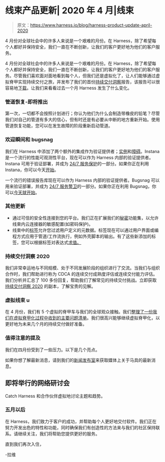 # 线束产品更新| 2020 年 4 月|线束

> 原文：<https://www.harness.io/blog/harness-product-update-april-2020>

4 月份对全球社会中的许多人来说是一个艰难的月份。在 Harness，除了希望每个人都好并保持安全，我们一直在不断创新，让我们的客户更好地为他们的客户服务。

4 月份对全球社会中的许多人来说是一个艰难的月份。在 Harness，除了希望每个人都好并保持安全，我们一直在不断创新，让我们的客户更好地为他们的客户服务。尽管我们喜欢面对面地看到每个人，但我们还是虚拟化了，让人们能够通过虚拟脊甲实现持续交付之旅，并发布了我们的首份[持续交付洞察](https://harness.io/blog/continuous-delivery/introducing-continuous-delivery-insights-2020/)报告，该报告可以很容易地[下载](https://harness.io/continuous-delivery-insights-2020-ebook/)。让我们来看看过去一个月 Harness 发生了什么变化。

### 管道恢复-即将推出

第一次，一切都不会按照计划进行；你认为他们为什么会制造带橡皮的铅笔？尽管我们对自己的管道有多大的信心，但有时还是有必要从中断的地方重新开始。使用管道恢复功能，您可以在发生故障的阶段重新启动管道。

### 欢迎瞬间和 bugsnag

我们在 Harness 中添加了两个额外的集成作为验证提供者；[实例](https://www.instana.com/)和[障碍](https://www.bugsnag.com/)。Instana 是一个流行的性能可观测性平台，现在可以作为 Harness 内部的验证提供者。Instana 可用于验证部署，并成为 [24/7 服务保护](https://developer.harness.io/docs/first-gen/continuous-delivery/continuous-verification/instana-verification/instana-service-guard/)的一部分。如果你正在利用 Instana，你可以今天[开始](https://developer.harness.io/docs/first-gen/continuous-delivery/continuous-verification/continuous-verification-overview/concepts-cv/instana-verification-overview/)。

一个流行的错误报告库现在可以作为 Harness 内部的验证提供者。Bugsnag 可以用来验证部署，并成为 [24/7 服务警卫](https://developer.harness.io/docs/first-gen/continuous-delivery/continuous-verification/continuous-verification-overview/concepts-cv/24-7-service-guard-overview/)的一部分。如果你正在利用 Bugsnag，你可以[今天就开始](https://developer.harness.io/docs/first-gen/continuous-delivery/continuous-verification/continuous-verification-overview/concepts-cv/bugsnag-verification-overview/)。

### 其他更新

*   通过可信的安全性连接到您的平台。我们正在扩展我们的[秘密](https://developer.harness.io/docs/platform/security/harness-secret-manager-overview/)功能集，以允许线束内云连接器的敏感配置(如密码保护)。
*   线束中的[标签](https://developer.harness.io/docs/platform/references/tags-reference/)允许您过滤用户定义的元数据。标签现在可以通过用户界面或编程方式应用于管道/工作流执行，例如外壳脚本的输出。有了这些新添加的标签，您可以根据标签对表达式[求值。](https://developer.harness.io/docs/first-gen/firstgen-platform/account/tags/use-expressions-in-workflow-and-pipeline-tags/)

### 持续交付洞察 2020

我们非常幸运地与不同规模、处于不同发展阶段的组织进行了交流。当我们与组织合作时，我们帮助进行称为 CDCA 的连续交付成熟度评估或连续交付能力评估。我们分析并汇总了 100 多份回复，帮助我们了解常见的持续交付挑战。立即获取[持续交付洞察 2020](https://harness.io/continuous-delivery-insights-2020-ebook/) 的副本，了解宝贵的见解。

### 虚拟线束 u

在 4 月份，我们有 5 个虚拟的脊甲车与我们的全球观众接触。我们[整理了一份我们在虚拟脊甲化过程中收到的主要问题清单](https://medium.com/@tiffanyjachja/harness-u-zero-to-hero-kubernetes-deployments-3e4f9c12b50e)。我们很高兴能够继续虚拟脊甲化，以更好地为未来几个月的持续交付做好准备。

### 值得注意的提及

我们在四月份受到了一些压力。以下是几个亮点。

如果你想了解最新消息，请到我们的[新闻发布室](https://harness.io/press-news/)来获取媒体上关于马具的最新消息。

## 即将举行的网络研讨会

Catch Harness 和合作伙伴虚拟地讨论主题和趋势。

### 五月以后

在 Harness，我们致力于客户的成功，并帮助每个人更好地交付软件。我们正在努力开发出色的特性和功能，同时确保我们有创造性的方法来与我们的社区保持联系。请继续关注，我们将帮助您提供更好的服务。

直到我们再次入住，

-拉维